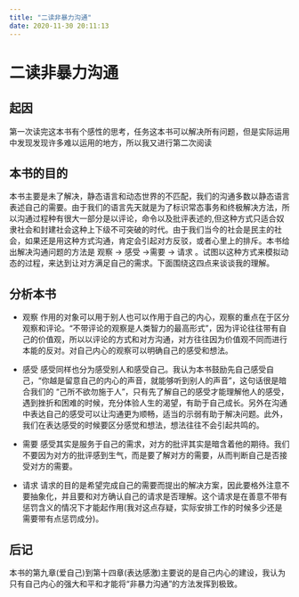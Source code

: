 ```yaml
---
title: "二读非暴力沟通"
date: 2020-11-30 20:11:13
---
```


# 二读非暴力沟通

## 起因

第一次读完这本书有个感性的思考，任务这本书可以解决所有问题，但是实际运用中发现发现许多难以运用的地方，所以我又进行第二次阅读
## 本书的目的
本书主要是未了解决，静态语言和动态世界的不匹配，我们的沟通多数以静态语言表述自己的需要。由于我们的语言先天就是为了标识常态事务和终极解决方法，所以沟通过程种有很大一部分是以评论，命令以及批评表述的,但这种方式只适合奴隶社会和封建社会这种上下级不可突破的时代。由于我们当今的社会是民主的社会，如果还是用这种方式沟通，肯定会引起对方反驳，或者心里上的排斥。本书给出解决沟通问题的方法是 观察 -> 感受  ->需要 -> 请求 。试图以这种方式来模拟动态的过程，来达到让对方满足自己的需求。下面围绕这四点来谈谈我的理解。
##  分析本书

* 观察
作用的对象可以用于别人也可以作用于自己的内心，观察的重点在于区分观察和评论。“不带评论的观察是人类智力的最高形式”，因为评论往往带有自己的价值观，所以以评论的方式和对方沟通，对方往往因为价值观不同而进行本能的反对。对自己内心的观察可以明确自己的感受和想法。
* 感受
感受同样也分为感受别人和感受自己。我认为本书鼓励先自己感受自己，“你越是留意自己的内心的声音，就能够听到别人的声音”，这句话很是暗合我们的 “己所不欲勿施于人”，只有先了解自己的感受才能理解他人的感受，遇到挫折和困难的时候，充分体验人生的渴望，有助于自己成长。另外在沟通中表达自己的感受可以让沟通更为顺畅，适当的示弱有助于解决问题。此外，我们在表达感受的时候要区分感觉和想法，想法往往不会引起共鸣的。

* 需要
感受其实是服务于自己的需求，对方的批评其实是暗含着他的期待。我们不要因为对方的批评感到生气，而是要了解对方的需要，从而判断自己是否接受对方的需要。

* 请求
请求的目的是希望完成自己的需要而提出的解决方案，因此要格外注意不要抽象化，并且要和对方确认自己的请求是否理解。这个请求是在善意不带有惩罚含义的情况下才能起作用(我对这点存疑，实际安排工作的时候多少还是需要带有点惩罚成分)。

## 后记
本书的第九章(爱自己)到第十四章(表达感激)主要说的是自己内心的建设，我认为只有自己内心的强大和平和才能将“非暴力沟通”的方法发挥到极致。
